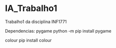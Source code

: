 # IA_Trabalho1
Trabalho1 da disciplina INF1771

Dependencias:
  pygame
    python -m pip install pygame
  
  colour
    pip install colour

